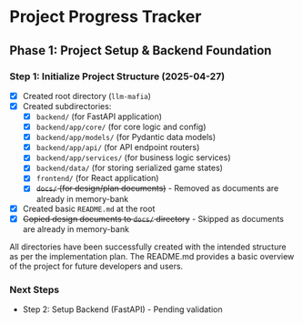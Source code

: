 # Project Progress Tracker

## Phase 1: Project Setup & Backend Foundation

### Step 1: Initialize Project Structure (2025-04-27)

- [x] Created root directory (`llm-mafia`)
- [x] Created subdirectories:
  - [x] `backend/` (for FastAPI application)
  - [x] `backend/app/core/` (for core logic and config)
  - [x] `backend/app/models/` (for Pydantic data models)
  - [x] `backend/app/api/` (for API endpoint routers)
  - [x] `backend/app/services/` (for business logic services)
  - [x] `backend/data/` (for storing serialized game states)
  - [x] `frontend/` (for React application)
  - [x] ~~`docs/` (for design/plan documents)~~ - Removed as documents are already in memory-bank
- [x] Created basic `README.md` at the root
- [x] ~~Copied design documents to `docs/` directory~~ - Skipped as documents are already in memory-bank

All directories have been successfully created with the intended structure as per the implementation plan. The README.md provides a basic overview of the project for future developers and users.

### Next Steps
- Step 2: Setup Backend (FastAPI) - Pending validation
